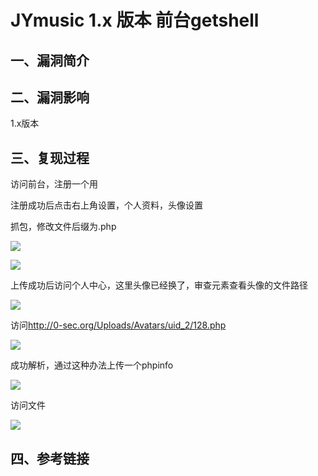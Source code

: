 JYmusic 1.x 版本 前台getshell
=============================

一、漏洞简介
------------

二、漏洞影响
------------

1.x版本

三、复现过程
------------

访问前台，注册一个用

注册成功后点击右上角设置，个人资料，头像设置

抓包，修改文件后缀为.php

![](/Users/aresx/Documents/VulWiki/.resource/JYmusic1.x版本前台getshell/media/rId24.png)

![](/Users/aresx/Documents/VulWiki/.resource/JYmusic1.x版本前台getshell/media/rId25.png)

上传成功后访问个人中心，这里头像已经换了，审查元素查看头像的文件路径

![](/Users/aresx/Documents/VulWiki/.resource/JYmusic1.x版本前台getshell/media/rId26.png)

访问<http://0-sec.org/Uploads/Avatars/uid_2/128.php>

![](/Users/aresx/Documents/VulWiki/.resource/JYmusic1.x版本前台getshell/media/rId28.png)

成功解析，通过这种办法上传一个phpinfo

![](/Users/aresx/Documents/VulWiki/.resource/JYmusic1.x版本前台getshell/media/rId29.png)

访问文件

![](/Users/aresx/Documents/VulWiki/.resource/JYmusic1.x版本前台getshell/media/rId30.png)

四、参考链接
------------
